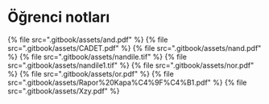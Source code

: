 # Öğrenci notları

<!--Index-->

{% file src=".gitbook/assets/and.pdf" %}
{% file src=".gitbook/assets/CADET.pdf" %}
{% file src=".gitbook/assets/nand.pdf" %}
{% file src=".gitbook/assets/nandile.tif" %}
{% file src=".gitbook/assets/nandile1.tif" %}
{% file src=".gitbook/assets/nor.pdf" %}
{% file src=".gitbook/assets/or.pdf" %}
{% file src=".gitbook/assets/Rapor%20Kapa%C4%9F%C4%B1.pdf" %}
{% file src=".gitbook/assets/Xzy.pdf" %}

<!--Index-->
